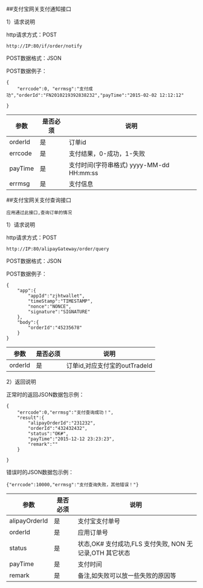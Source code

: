 ##支付宝网关支付通知接口

1）请求说明

http请求方式：POST

    http://IP:80/if/order/notify    

POST数据格式：JSON

POST数据例子：


    {
        "errcode":0, "errmsg":"支付成功","orderId":"FN2010219392838232","payTime":"2015-02-02 12:12:12"
           
    }

参数|是否必须|说明
---|-------|----
orderId|是|订单id
errcode|是|支付结果，0-成功，1-失败
payTime|是|支付时间(字符串格式) yyyy-MM-dd HH:mm:ss
errmsg|是|支付信息


##支付宝网关支付查询接口

	应用通过此接口,查询订单的情况

1）请求说明

http请求方式：POST

    http://IP:80/alipayGateway/order/query    

POST数据格式：JSON

POST数据例子：


    {
        "app":{
            "appId":"zjhtwallet",
            "timeStamp":"TIMESTAMP", 
            "nonce":"NONCE",
            "signature":"SIGNATURE"
        },
        "body":{
            "orderId":"45235678"
        }
    } 

参数|是否必须|说明
---|-------|----
orderId|是|订单id,对应支付宝的outTradeId

2）返回说明

正常时的返回JSON数据包示例：
 
    {
        "errcode":0,"errmsg":"支付查询成功！",
        "result":{
        	"alipayOrderId":"231232",
        	"orderId":"432432432",
        	"status":"OK#",
        	"payTime":"2015-12-12 23:23:23",
        	"remark":""
        }
        
    }


错误时的JSON数据包示例：

    {"errcode":10000,"errmsg":"支付查询失败，其他错误！"}


参数|是否必须|说明
----|----|-----
alipayOrderId|是|支付宝支付单号
orderId|是|应用订单号
status|是|状态,OK# 支付成功,FLS 支付失败, NON 无记录,OTH 其它状态
payTime|是|支付时间
remark|是|备注,如失败可以放一些失败的原因等









